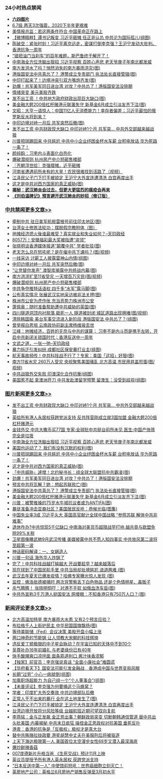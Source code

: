 <div class="catlist">
<h3>24小时热点禁闻</h3>
<ul>
<li><b><a href="64photo" target="_blank">六四图片</a></b></li>
<li><a href="https://github.com/fqnews/bnews/blob/master/comments/20200610/1342385.md">6.7级 两天3次强震，2020下半年更艰难</a></li>
<li><a href="https://github.com/fqnews/bnews/blob/master/cbnews/20200610/1342423.md">美情报总监：若这两条件符合 中国革命正在路上</a></li>
<li><a href="https://github.com/fqnews/bnews/blob/master/comments/20200610/1342553.md">【微博精粹】谭书记叛变 习近平砸摊 任正非认怂 中共沦为国际孤儿(组图)</a></li>
<li><a href="https://github.com/fqnews/bnews/blob/master/cbnews/20200610/1342442.md">陈破空：紧张时刻！习近平离京远走，密谋打倒李克强？王沪宁发动大批判。香港抗争一周年 </a></li>
<li><a href="https://github.com/fqnews/bnews/blob/master/comments/20200610/1342383.md">“错把油门当刹车”的百年难题，斯巴鲁终于解开了！</a></li>
<li><a href="https://github.com/fqnews/bnews/blob/master/topimagenews/20200610/1342707.md">中南海全方位洗脑出狠招 习近平视察 百姓心声悲 老天爷庚子年南北都发威</a></li>
<li><a href="https://github.com/fqnews/bnews/blob/master/comments/20200610/1342467.md">南方发洪水了吗？悄然消失的南方暴雨洪灾(图)</a></li>
<li><a href="https://github.com/fqnews/bnews/blob/master/topimagenews/20200610/1342615.md">港版国安法中共真怂了？ 港警成立专责部门 执法处长直接管辖(图)</a></li>
<li><a href="https://github.com/fqnews/bnews/blob/master/cbnews/20200610/1342509.md">中印打起来了！边境冲突引双方嘴炮齐发(图)</a></li>
<li><a href="https://github.com/fqnews/bnews/blob/master/topimagenews/20200610/1342640.md">劲爆！共军美军同日进台湾 对攻？中共怂了！港版国安法没排期</a></li>
<li><a href="https://github.com/fqnews/bnews/blob/master/finance/20200610/1342388.md">情绪突变 美元美股齐跌</a></li>
<li><a href="https://github.com/fqnews/bnews/blob/master/finance/20200610/1342605.md">发不出工资 ！中共地方政府财政出现巨大缺口(图)</a></li>
<li><a href="https://github.com/fqnews/bnews/blob/master/topimagenews/20200610/1342583.md">美金融大鳄200倍杠杆赌港元联滙失守 新基金6月成立引淡友齐下注(图)</a></li>
<li><a href="https://github.com/fqnews/bnews/blob/master/cbnews/20200610/1342453.md">文昭：大亨一语惊人：中国11亿人无消费能力！幸存者偏差；习近平最怕的俄罗斯反水将到来？ </a></li>
<li><a href="https://github.com/fqnews/bnews/blob/master/cbnews/20200610/1342655.md">中印边境对峙一月后 共军突然后撤(图)</a></li>
<li><a href="https://github.com/fqnews/bnews/blob/master/topimagenews/20200610/1342773.md">发不出工资 中共财政现大缺口 中印对峙1个月 共军突... 中共外交部越来越战狼</a></li>
<li><a href="https://github.com/fqnews/bnews/blob/master/topimagenews/20200610/1342653.md">川普把球踢回来 中共尴尬 中共中小企业纾困金杯水车薪 台积电放话 华为死路一条了！</a></li>
<li><a href="https://github.com/fqnews/bnews/blob/master/baitai/20200610/1342427.md">颜纯鈎&#65306;习李内斗表面化白热化</a></li>
<li><a href="https://github.com/fqnews/bnews/blob/master/cbnews/20200610/1342626.md">爆破潜规则 杭州房产中介怒砸售楼部</a></li>
<li><a href="https://github.com/fqnews/bnews/blob/master/ssgc/20200610/1342407.md">〖兲朝浮世绘〗克强摆摊，近平砸摊</a></li>
<li><a href="https://github.com/fqnews/bnews/blob/master/cnnews/20200610/1342394.md">河南省遭遇前所未有的大旱！农民很难找到活路了（视频）</a></li>
<li><a href="https://github.com/fqnews/bnews/blob/master/comments/20200610/1342729.md">江泽民父子门下打手被锁定 王沪宁大外宣连遭清洗 白宫再度出手</a></li>
<li><a href="https://github.com/fqnews/bnews/blob/master/topimagenews/20200610/1342652.md">这才是中共对西方国家的真正威胁(图)</a></li>
<li><b><a href="https://github.com/fqnews/bnews/blob/master/comments/20200211/1275071.md" target="_blank">揭秘：武汉肺炎会过去，但更大更猛烈的瘟疫会再来</a></b></li>
<li><b><a href="https://github.com/fqnews/bnews/blob/master/comments/20200207/1272816.md" target="_blank">《刘伯温碑记》预言避开武汉肺炎的妙招（修订版）</a></b></li>
</ul>
</div>

<div class="catlist">
<h3><a href="https://github.com/fqnews/bnews/blob/master/cbnews/" target="_blank">中共禁闻</a><span><a href="https://github.com/fqnews/bnews/blob/master/cbnews/" target="_blank" rel="nofollow">更多文章>></a></span></h3>
<ul>
<li><a href="https://github.com/fqnews/bnews/blob/master/cbnews/20200611/1342851.md" target="_blank">牵制中共 驻日美军航舰雷根号前往印太地区(图)</a></li>
<li><a href="https://github.com/fqnews/bnews/blob/master/cbnews/20200610/1342772.md" target="_blank">台湾女士修炼法轮功：摆脱假宗教附体（图）</a></li>
<li><a href="https://github.com/fqnews/bnews/blob/master/cbnews/20200610/1342740.md" target="_blank">地摊经济熄火後谁最难受？真实就业和失业如何？&#8211;天钧政经</a></li>
<li><a href="https://github.com/fqnews/bnews/blob/master/cbnews/20200610/1342732.md" target="_blank">8057万！安徽福彩最大奖被指遭“盗领”</a></li>
<li><a href="https://github.com/fqnews/bnews/blob/master/cbnews/20200610/1342709.md" target="_blank">张晓明谈香港媒体报道“颠覆中共” 学者批驳(图)</a></li>
<li><a href="https://github.com/fqnews/bnews/blob/master/cbnews/20200610/1342708.md" target="_blank">老天怎么总在怒吼呢？是在催中共下课吗？(图/视频)</a></li>
<li><a href="https://github.com/fqnews/bnews/blob/master/cbnews/20200610/1342705.md" target="_blank">一线采访 讨薪工人披露雷神山内情(组图)</a></li>
<li><a href="https://github.com/fqnews/bnews/blob/master/cbnews/20200610/1342655.md" target="_blank">中印边境对峙一月后 共军突然后撤(图)</a></li>
<li><a href="https://github.com/fqnews/bnews/blob/master/cbnews/20200610/1342654.md" target="_blank">“让党替你发声” 澳智库揭露中共统战内幕(图)</a></li>
<li><a href="https://github.com/fqnews/bnews/blob/master/cbnews/20200610/1342627.md" target="_blank">南方洪涝扩至11省受灾 一天增百万灾民(图/视频)</a></li>
<li><a href="https://github.com/fqnews/bnews/blob/master/cbnews/20200610/1342626.md" target="_blank">爆破潜规则 杭州房产中介怒砸售楼部</a></li>
<li><a href="https://github.com/fqnews/bnews/blob/master/cbnews/20200610/1342620.md" target="_blank">中共争夺推特话语权 四千多“水军”露马脚(图)</a></li>
<li><a href="https://github.com/fqnews/bnews/blob/master/cbnews/20200610/1342619.md" target="_blank">公布真实情况 张展武汉实地采访被非法关押(图)</a></li>
<li><a href="https://github.com/fqnews/bnews/blob/master/cbnews/20200610/1342616.md" target="_blank">株洲市公安为虎作伥 充当恶势力株洲市公安</a></li>
<li><a href="https://github.com/fqnews/bnews/blob/master/cbnews/20200610/1342604.md" target="_blank">蓬佩奥：随时准备帮助遭中共威胁的英国(图)</a></li>
<li><a href="https://github.com/fqnews/bnews/blob/master/cbnews/20200610/1342603.md" target="_blank">四川隧道洞顶内衬脱落 砸死一人 隧道被封闭 城区道路出现拥堵(图/视频)</a></li>
<li><a href="https://github.com/fqnews/bnews/blob/master/cbnews/20200610/1342591.md" target="_blank">清除韩国瑜 美台军事交流进入新阶段 港版国安法 中共怂了？(组图)</a></li>
<li><a href="https://github.com/fqnews/bnews/blob/master/cbnews/20200610/1342590.md" target="_blank">曾举报白恩培 云南政协前副主席杨维骏去世</a></li>
<li><a href="https://github.com/fqnews/bnews/blob/master/cbnews/20200610/1342589.md" target="_blank">江峰：地摊经济，百姓的无奈与中共的谋算； 习李不是内斗而是携手左转，开启中共新闭关锁国时代；香港反送中一周年</a></li>
<li><a href="https://github.com/fqnews/bnews/blob/master/cbnews/20200610/1342582.md" target="_blank">文武之道，一张一弛&#8211;天钧政经</a></li>
<li><a href="https://github.com/fqnews/bnews/blob/master/cbnews/20200610/1342578.md" target="_blank">暴力拆迁引发纠纷 成都社区保安暴打业主(组图)</a></li>
<li><a href="https://github.com/fqnews/bnews/blob/master/cbnews/20200610/1342569.md" target="_blank">航天事故频传！中共科技战不行了？专家：美国「这招」好狠(图)</a></li>
<li><a href="https://github.com/fqnews/bnews/blob/master/cbnews/20200610/1342568.md" target="_blank">南方11省水灾 260万人受灾 央视聚焦美国骚乱 北方高温 市民用井盖煎蛋(图/视频)</a></li>
<li><a href="https://github.com/fqnews/bnews/blob/master/cbnews/20200610/1342554.md" target="_blank">中共战狼外交失败 印澳深化合作抗衡(组图)</a></li>
<li><a href="https://github.com/fqnews/bnews/blob/master/cbnews/20200610/1342552.md" target="_blank">美国惹不起 拿澳洲开刀 中共发赴澳留学预警 留澳生：没受到歧视(组图)</a></li>

</ul>
</div>
<div class="catlist">
<h3><a href="https://github.com/fqnews/bnews/blob/master/topimagenews/" target="_blank">图片新闻</a><span><a href="https://github.com/fqnews/bnews/blob/master/topimagenews/" target="_blank" rel="nofollow">更多文章>></a></span></h3>
<ul>
<li><a href="https://github.com/fqnews/bnews/blob/master/topimagenews/20200610/1342773.md" target="_blank">发不出工资 中共财政现大缺口 中印对峙1个月 共军突&#8230; 中共外交部越来越战狼</a></li>
<li><a href="https://github.com/fqnews/bnews/blob/master/topimagenews/20200610/1342770.md" target="_blank">英给所有港人永居权获跨党派支持 反共阵营刚成立就3国加盟 金融大鳄200倍杠杆赌港元</a></li>
<li><a href="https://github.com/fqnews/bnews/blob/master/topimagenews/20200610/1342745.md" target="_blank">金钱外交 中共大撒币买77国 专家:全球批中共挺台前所未见 医生:中国产快筛完全是垃圾</a></li>
<li><a href="https://github.com/fqnews/bnews/blob/master/topimagenews/20200610/1342707.md" target="_blank">中南海全方位洗脑出狠招 习近平视察 百姓心声悲 老天爷庚子年南北都发威</a></li>
<li><a href="https://github.com/fqnews/bnews/blob/master/topimagenews/20200610/1342706.md" target="_blank">美国也运动了？ 我们有没有沉默的权利(图)</a></li>
<li><a href="https://github.com/fqnews/bnews/blob/master/topimagenews/20200610/1342653.md" target="_blank">川普把球踢回来 中共尴尬 中共中小企业纾困金杯水车薪 台积电放话 华为死路一条了！</a></li>
<li><a href="https://github.com/fqnews/bnews/blob/master/topimagenews/20200610/1342652.md" target="_blank">这才是中共对西方国家的真正威胁(图)</a></li>
<li><a href="https://github.com/fqnews/bnews/blob/master/topimagenews/20200610/1342641.md" target="_blank">「中共威胁」遽增！北约秘书长：组全球大联盟抗中共霸凌(图)</a></li>
<li><a href="https://github.com/fqnews/bnews/blob/master/topimagenews/20200610/1342640.md" target="_blank">劲爆！共军美军同日进台湾 对攻？中共怂了！港版国安法没排期</a></li>
<li><a href="https://github.com/fqnews/bnews/blob/master/topimagenews/20200610/1342639.md" target="_blank">预言中共将瓦解？她：想起苏联败亡(图)</a></li>
<li><a href="https://github.com/fqnews/bnews/blob/master/topimagenews/20200610/1342615.md" target="_blank">港版国安法中共真怂了？ 港警成立专责部门 执法处长直接管辖(图)</a></li>
<li><a href="https://github.com/fqnews/bnews/blob/master/topimagenews/20200610/1342583.md" target="_blank">美金融大鳄200倍杠杆赌港元联滙失守 新基金6月成立引淡友齐下注(图)</a></li>
<li><a href="https://github.com/fqnews/bnews/blob/master/topimagenews/20200610/1342474.md" target="_blank">川普：被警推搡的75岁水牛城抗议者或为ANTIFA(图)</a></li>
<li><a href="https://github.com/fqnews/bnews/blob/master/topimagenews/20200609/1342294.md" target="_blank">暴徒准备冲击亚裔社区？美国居民反呛：恭候光临(图集)</a></li>
<li><a href="https://github.com/fqnews/bnews/blob/master/topimagenews/20200609/1342280.md" target="_blank">中国失业率3成 习近平头大 英国高官献计全球中国战略 &#8220;参照苏联 解体中共非难事&#8221;</a></li>
<li><a href="https://github.com/fqnews/bnews/blob/master/topimagenews/20200609/1342243.md" target="_blank">退休咋办?中共惊现5千亿缺口 中南海对美货币超限战早打响 越共竟与欧盟免除99%关税</a></li>
<li><a href="https://github.com/fqnews/bnews/blob/master/topimagenews/20200609/1342237.md" target="_blank">卫星图像曝武肺9月武汉传播 美媒披露中共不愿人知四事实 中共放风第二波将至超第一波</a></li>
<li><a href="https://github.com/fqnews/bnews/blob/master/comments/20200609/1342224.md" target="_blank">神话密码解译：一、女娲造人</a></li>
<li><a href="https://github.com/fqnews/bnews/blob/master/topimagenews/20200609/1342157.md" target="_blank">川普一句话 海外华人炸锅了</a></li>
<li><a href="https://github.com/fqnews/bnews/blob/master/topimagenews/20200609/1342145.md" target="_blank">完了！中共科技战越打输越大 开战要趁早？越来越落后</a></li>
<li><a href="https://github.com/fqnews/bnews/blob/master/topimagenews/20200609/1342144.md" target="_blank">现在球到了中国民航手里 中共当局却处境尴尬 进退两难 (图)</a></li>
<li><a href="https://github.com/fqnews/bnews/blob/master/topimagenews/20200609/1342035.md" target="_blank">武汉去年夏天已爆发疫情？哈佛专家曝光惊人发现 (图)</a></li>
<li><a href="https://github.com/fqnews/bnews/blob/master/topimagenews/20200609/1342006.md" target="_blank">监控：佛洛依德被捕时 两次背警察丢下白色物品 还是个色情明星、毒贩子</a></li>
<li><a href="https://github.com/fqnews/bnews/blob/master/topimagenews/20200609/1341955.md" target="_blank">杀气腾腾！ 张晓明恫吓：对港不手软 如俄血洗车臣(图)</a></li>
<li><a href="https://github.com/fqnews/bnews/blob/master/topimagenews/20200609/1341941.md" target="_blank">中共外宣称3千万港人挺国安法 网傻眼：不知香港只有750万人口？(图)</a></li>

</ul>
</div>
<div class="catlist">
<h3><a href="https://github.com/fqnews/bnews/blob/master/comments/" target="_blank">新闻评论</a><span><a href="https://github.com/fqnews/bnews/blob/master/comments/" target="_blank" rel="nofollow">更多文章>></a></span></h3>
<ul>
<li><a href="https://github.com/fqnews/bnews/blob/master/comments/20200611/1342863.md" target="_blank">北方高温加特旱 南方暴雨大水患 又有2个预言应验？</a></li>
<li><a href="https://github.com/fqnews/bnews/blob/master/comments/20200611/1342859.md" target="_blank">布拉格千人上街护民主 中华民国国旗飘扬(图)</a></li>
<li><a href="https://github.com/fqnews/bnews/blob/master/comments/20200610/1342842.md" target="_blank">等待美联储（Fed）会议决策 美股开盘小幅上涨</a></li>
<li><a href="https://github.com/fqnews/bnews/blob/master/comments/20200610/1342820.md" target="_blank">两口神奇的节能锅  让人领教大宋朝的科技辉煌</a></li>
<li><a href="https://github.com/fqnews/bnews/blob/master/comments/20200610/1342796.md" target="_blank">违反爱丁顿极限的中子星会脉动？在宇宙已知的天体中不到10个</a></li>
<li><a href="https://github.com/fqnews/bnews/blob/master/comments/20200610/1342788.md" target="_blank">吴尊补办16年前婚礼  与老婆缘份已有40年</a></li>
<li><a href="https://github.com/fqnews/bnews/blob/master/comments/20200610/1342787.md" target="_blank">快手酸辣爽口凉拌面 面条筋道利口 酱汁味香浓郁</a></li>
<li><a href="https://github.com/fqnews/bnews/blob/master/comments/20200610/1342779.md" target="_blank">【独家】前官员：李克强说真话 “全面小康社会”难圆谎</a></li>
<li><a href="https://github.com/fqnews/bnews/blob/master/comments/20200610/1342762.md" target="_blank">【华府看天下】国安法可能引发金融战　香港成中国与世界变局风眼</a></li>
<li><a href="https://github.com/fqnews/bnews/blob/master/comments/20200610/1342761.md" target="_blank">长期“过劳” 小心一病就倒(组图)</a></li>
<li><a href="https://github.com/fqnews/bnews/blob/master/comments/20200610/1342760.md" target="_blank">加乘职场超能力 为自己组一个“个人董事会”(组图)</a></li>
<li><a href="https://github.com/fqnews/bnews/blob/master/comments/20200610/1342752.md" target="_blank">【未普评论】李克强为何要捅这个马蜂窝？</a></li>
<li><a href="https://github.com/fqnews/bnews/blob/master/comments/20200610/1342736.md" target="_blank">学者：印度扩大外交奏效 中共边境部队后撤</a></li>
<li><a href="https://github.com/fqnews/bnews/blob/master/comments/20200610/1342731.md" target="_blank">正常人干不出来的暴行 全在这土地发生了(图)</a></li>
<li><a href="https://github.com/fqnews/bnews/blob/master/comments/20200610/1342729.md" target="_blank">江泽民父子门下打手被锁定 王沪宁大外宣连遭清洗 白宫再度出手</a></li>
<li><a href="https://github.com/fqnews/bnews/blob/master/comments/20200610/1342728.md" target="_blank">台湾边境开放将分风险等级 台越航班近期可望双向复航</a></li>
<li><a href="https://github.com/fqnews/bnews/blob/master/comments/20200610/1342716.md" target="_blank">李燕铭：金与正发飙 金正恩出事？朝鲜政局突变 切断朝韩通信管道 替中共出头批美国 内幕揭秘 中共末日疯狂 操控金正恩政权对抗美国 垂死反扑</a></li>
<li><a href="https://github.com/fqnews/bnews/blob/master/comments/20200610/1342674.md" target="_blank">港青：香港的抗争是「反极权」极权才是真大台</a></li>
<li><a href="https://github.com/fqnews/bnews/blob/master/comments/20200610/1342658.md" target="_blank">替中共贿赂拉拢政要 港星胡慧中丈夫在美服刑后将被驱逐</a></li>
<li><a href="https://github.com/fqnews/bnews/blob/master/comments/20200610/1342650.md" target="_blank">上天下海达极限第一人 美国首位太空漫步女性68岁又潜入最深海底</a></li>
<li><a href="https://github.com/fqnews/bnews/blob/master/comments/20200610/1342649.md" target="_blank">爆炒鲜辣香菇</a></li>
<li><a href="https://github.com/fqnews/bnews/blob/master/comments/20200610/1342637.md" target="_blank">007庞德新片升格当爸  《生死交战》预计11月上映</a></li>
<li><a href="https://github.com/fqnews/bnews/blob/master/comments/20200610/1342630.md" target="_blank">英议员提授予所有港人英永居权  获跨党派支持</a></li>
<li><a href="https://github.com/fqnews/bnews/blob/master/comments/20200610/1342623.md" target="_blank">“日本反送中第一人” 中使馆前怒吼：世界癌细胞立刻灭亡！</a></li>
<li><a href="https://github.com/fqnews/bnews/blob/master/comments/20200610/1342622.md" target="_blank">英房地产公司：英格兰6月房地产销售反弹至3月初水平</a></li>

</ul>
</div>